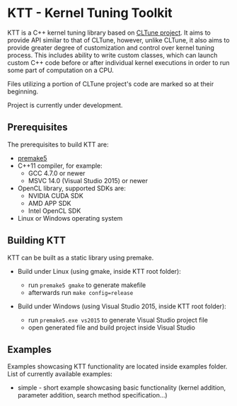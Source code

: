 KTT - Kernel Tuning Toolkit
===========================

KTT is a C++ kernel tuning library based on [CLTune project](https://github.com/CNugteren/CLTune).
It aims to provide API similar to that of CLTune, however, unlike CLTune, it also aims to provide
greater degree of customization and control over kernel tuning process. This includes ability to
write custom classes, which can launch custom C++ code before or after individual kernel executions
in order to run some part of computation on a CPU.

Files utilizing a portion of CLTune project's code are marked so at their beginning.

Project is currently under development.

Prerequisites  
-------------

The prerequisites to build KTT are:

* [premake5](https://premake.github.io/download.html)
* C++11 compiler, for example:
    - GCC 4.7.0 or newer
    - MSVC 14.0 (Visual Studio 2015) or newer
* OpenCL library, supported SDKs are:
    - NVIDIA CUDA SDK
    - AMD APP SDK
    - Intel OpenCL SDK
* Linux or Windows operating system

Building KTT
------------

KTT can be built as a static library using premake.

* Build under Linux (using gmake, inside KTT root folder):
    - run `premake5 gmake` to generate makefile
    - afterwards run `make config=release`
    
* Build under Windows (using Visual Studio 2015, inside KTT root folder):
    - run `premake5.exe vs2015` to generate Visual Studio project file
    - open generated file and build project inside Visual Studio

Examples
--------

Examples showcasing KTT functionality are located inside examples folder. List of currently
available examples:

* simple - short example showcasing basic functionality (kernel addition, parameter addition,
  search method specification...)
